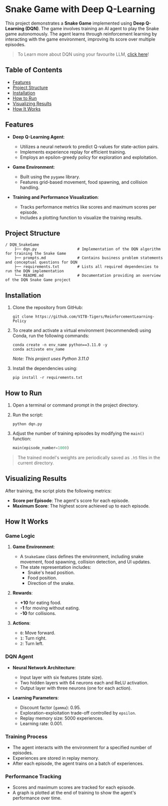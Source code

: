 # Snake Game with Deep Q-Learning

This project demonstrates a **Snake Game** implemented using **Deep Q-Learning (DQN)**. The game involves training an AI agent to play the Snake game autonomously. The agent learns through reinforcement learning by interacting with the game environment, improving its score over multiple episodes.

> To Learn more about DQN using your favourite LLM, [click here](prompts.md)!

## Table of Contents
- [Features](#features)
- [Project Structure](#project-structure)
- [Installation](#installation)
- [How to Run](#how-to-run)
- [Visualizing Results](#visualizing-results)
- [How It Works](#how-it-works)

## Features

- **Deep Q-Learning Agent**: 
  - Utilizes a neural network to predict Q-values for state-action pairs.
  - Implements experience replay for efficient training.
  - Employs an epsilon-greedy policy for exploration and exploitation.

- **Game Environment**: 
  - Built using the `pygame` library.
  - Features grid-based movement, food spawning, and collision handling.

- **Training and Performance Visualization**:
  - Tracks performance metrics like scores and maximum scores per episode.
  - Includes a plotting function to visualize the training results.

## Project Structure
```
/ DQN_SnakeGame
    ├── dqn.py                  # Implementation of the DQN algorithm for training the Snake Game
    ├── prompts.md              # Contains business problem statements and conceptual questions for DQN
    ├── requirements.txt        # Lists all required dependencies to run the DQN implementation
    └── README.md               # Documentation providing an overview of the DQN Snake Game project
```
## Installation

1. Clone the repository from GitHub:
   ```
   git clone https://github.com/VITB-Tigers/ReinforcementLearning-Policy
   ```

2. To create and activate a virtual environment (recommended) using Conda, run the following commands:
   ```
   conda create -n env_name python==3.11.0 -y
   conda activate env_name
   ```
   *Note: This project uses Python 3.11.0*

3. Install the dependencies using:
   ```
   pip install -r requirements.txt
   ```

## How to Run

1. Open a terminal or command prompt in the project directory.

2. Run the script:
   ```
   python dqn.py
   ```

3. Adjust the number of training episodes by modifying the `main()` function:
   ```python
   main(episode_number=1000)
   ```

> The trained model's weights are periodically saved as `.h5` files in the current directory.

## Visualizing Results

After training, the script plots the following metrics:
- **Score per Episode**: The agent's score for each episode.
- **Maximum Score**: The highest score achieved up to each episode.

## How It Works

### Game Logic

1. **Game Environment**:
   - A `SnakeGame` class defines the environment, including snake movement, food spawning, collision detection, and UI updates.
   - The state representation includes:
     - Snake's head position.
     - Food position.
     - Direction of the snake.

2. **Rewards**:
   - **+10** for eating food.
   - **-1** for moving without eating.
   - **-10** for collisions.

3. **Actions**:
   - `0`: Move forward.
   - `1`: Turn right.
   - `2`: Turn left.

### DQN Agent

- **Neural Network Architecture**:
  - Input layer with six features (state size).
  - Two hidden layers with 64 neurons each and ReLU activation.
  - Output layer with three neurons (one for each action).

- **Learning Parameters**:
  - Discount factor (`gamma`): 0.95.
  - Exploration-exploitation trade-off controlled by `epsilon`.
  - Replay memory size: 5000 experiences.
  - Learning rate: 0.001.

### Training Process

- The agent interacts with the environment for a specified number of episodes.
- Experiences are stored in replay memory.
- After each episode, the agent trains on a batch of experiences.

### Performance Tracking

- Scores and maximum scores are tracked for each episode.
- A graph is plotted at the end of training to show the agent's performance over time.
